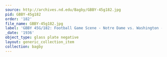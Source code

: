 ```yaml
---
source: http://archives.nd.edu/Bagby/GBBY-45g182.jpg
pid: GBBY-45g182
order: '182'
file_name: GBBY-45g182.jpg
label: 'GBBY 45G/182: Football Game Scene - Notre Dame vs. Washington - 1936'
_date: '1936'
object_type: glass plate negative
layout: generic_collection_item
collection: bagby
---
```

